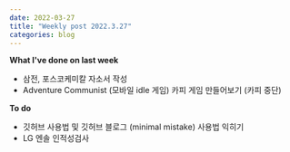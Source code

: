 ```yaml
---
date: 2022-03-27
title: "Weekly post 2022.3.27"
categories: blog
---
```


**What I've done on last week**   
* 삼전, 포스코케미칼 자소서 작성   
* Adventure Communist (모바일 idle 게임) 카피 게임 만들어보기 (카피 중단)   

**To do**   
* 깃허브 사용법 및 깃허브 블로그 (minimal mistake) 사용법 익히기   
* LG 엔솔 인적성검사   